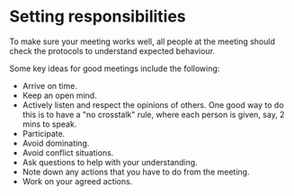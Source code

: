 # Setting responsibilities

To make sure your meeting works well, all people at the meeting should check the protocols to understand expected behaviour.

Some key ideas for good meetings include the following:

- Arrive on time.
- Keep an open mind.
- Actively listen and respect the opinions of others. One good way to do this is to have a "no crosstalk" rule, where each person is given, say, 2 mins to speak.
- Participate.
- Avoid dominating.
- Avoid conflict situations.
- Ask questions to help with your understanding.
- Note down any actions that you have to do from the meeting.
- Work on your agreed actions.

